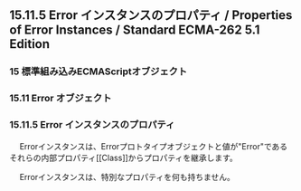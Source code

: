 15.11.5 Error インスタンスのプロパティ / Properties of Error Instances / Standard ECMA-262 5.1 Edition
------------------------------------------------------------------------------------------------------

### 15 標準組み込みECMAScriptオブジェクト

### 15.11 Error オブジェクト

### 15.11.5 Error インスタンスのプロパティ

　
Errorインスタンスは、Errorプロトタイプオブジェクトと値が"Error"であるそれらの内部プロパティ[[Class]]からプロパティを継承します。

　 Errorインスタンスは、特別なプロパティを何も持ちません。
